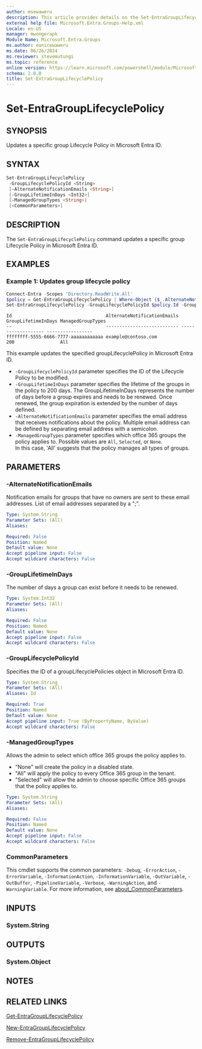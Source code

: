 ```yaml
---
author: msewaweru
description: This article provides details on the Set-EntraGroupLifecyclePolicy command.
external help file: Microsoft.Entra.Groups-Help.xml
Locale: en-US
manager: mwongerapk
Module Name: Microsoft.Entra.Groups
ms.author: eunicewaweru
ms.date: 06/26/2024
ms.reviewer: stevemutungi
ms.topic: reference
online version: https://learn.microsoft.com/powershell/module/Microsoft.Entra/Set-EntraGroupLifecyclePolicy
schema: 2.0.0
title: Set-EntraGroupLifecyclePolicy
---
```


# Set-EntraGroupLifecyclePolicy

## SYNOPSIS

Updates a specific group Lifecycle Policy in Microsoft Entra ID.

## SYNTAX

```powershell
Set-EntraGroupLifecyclePolicy
 -GroupLifecyclePolicyId <String>
 [-AlternateNotificationEmails <String>]
 [-GroupLifetimeInDays <Int32>]
 [-ManagedGroupTypes <String>]
 [<CommonParameters>]
```

## DESCRIPTION

The `Set-EntraGroupLifecyclePolicy` command updates a specific group Lifecycle Policy in Microsoft Entra ID.

## EXAMPLES

### Example 1: Updates group lifecycle policy

```powershell
Connect-Entra -Scopes 'Directory.ReadWrite.All'
$policy = Get-EntraGroupLifecyclePolicy | Where-Object {$_.AlternateNotificationEmails -eq 'example@contoso.com'}
Set-EntraGroupLifecyclePolicy -GroupLifecyclePolicyId $policy.Id -GroupLifetimeInDays 200 -AlternateNotificationEmails 'example@contoso.com' -ManagedGroupTypes 'All'
```

```Output
Id                                   AlternateNotificationEmails GroupLifetimeInDays ManagedGroupTypes
--                                   --------------------------- ------------------- -----------------
ffffffff-5555-6666-7777-aaaaaaaaaaaa example@contoso.com                     200                 All
```

This example updates the specified groupLifecyclePolicy in Microsoft Entra ID.

- `-GroupLifecyclePolicyId` parameter specifies the ID of the Lifecycle Policy to be modified.
- `-GroupLifetimeInDays` parameter specifies the lifetime of the groups in the policy to 200 days. The GroupLifetimeInDays represents the number of days before a group expires and needs to be renewed. Once renewed, the group expiration is extended by the number of days defined.
- `-AlternateNotificationEmails` parameter specifies the email address that receives notifications about the policy. Multiple email address can be defined by separating email address with a semicolon.
- `-ManagedGroupTypes` parameter specifies which office 365 groups the policy applies to. Possible values are `All`, `Selected`, or `None`.  
In this case, 'All' suggests that the policy manages all types of groups.

## PARAMETERS

### -AlternateNotificationEmails

Notification emails for groups that have no owners are sent to these email addresses.
List of email addresses separated by a ";".

```yaml
Type: System.String
Parameter Sets: (All)
Aliases:

Required: False
Position: Named
Default value: None
Accept pipeline input: False
Accept wildcard characters: False
```

### -GroupLifetimeInDays

The number of days a group can exist before it needs to be renewed.

```yaml
Type: System.Int32
Parameter Sets: (All)
Aliases:

Required: False
Position: Named
Default value: None
Accept pipeline input: False
Accept wildcard characters: False
```

### -GroupLifecyclePolicyId

Specifies the ID of a groupLifecyclePolicies object in Microsoft Entra ID.

```yaml
Type: System.String
Parameter Sets: (All)
Aliases: Id

Required: True
Position: Named
Default value: None
Accept pipeline input: True (ByPropertyName, ByValue)
Accept wildcard characters: False
```

### -ManagedGroupTypes

Allows the admin to select which office 365 groups the policy applies to.

- "None" will create the policy in a disabled state.
- "All" will apply the policy to every Office 365 group in the tenant.
- "Selected" will allow the admin to choose specific Office 365 groups that the policy applies to.

```yaml
Type: System.String
Parameter Sets: (All)
Aliases:

Required: False
Position: Named
Default value: None
Accept pipeline input: False
Accept wildcard characters: False
```

### CommonParameters

This cmdlet supports the common parameters: `-Debug`, `-ErrorAction`, `-ErrorVariable`, `-InformationAction`, `-InformationVariable`, `-OutVariable`, `-OutBuffer`, `-PipelineVariable`, `-Verbose`, `-WarningAction`, and `-WarningVariable`. For more information, see [about_CommonParameters](https://go.microsoft.com/fwlink/?LinkID=113216).

## INPUTS

### System.String

## OUTPUTS

### System.Object

## NOTES

## RELATED LINKS

[Get-EntraGroupLifecyclePolicy](Get-EntraGroupLifecyclePolicy.md)

[New-EntraGroupLifecyclePolicy](New-EntraGroupLifecyclePolicy.md)

[Remove-EntraGroupLifecyclePolicy](Remove-EntraGroupLifecyclePolicy.md)
